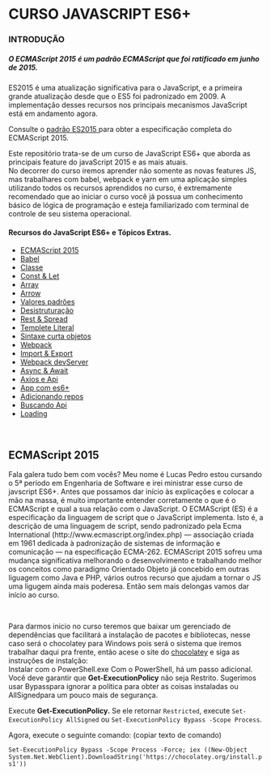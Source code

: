 # CURSO JAVASCRIPT ES6+

### INTRODUÇÃO
<h5>O ECMAScript 2015 é um padrão ECMAScript que foi ratificado em junho de 2015.</h5>

<p>ES2015 é uma atualização significativa para o JavaScript, e a primeira grande atualização desde que o ES5 foi padronizado em 2009. A implementação desses recursos nos principais mecanismos JavaScript está em andamento agora.

Consulte o <a href="http://www.ecma-international.org/ecma-262/6.0/index.html" target="blank">padrão ES2015 </a> para obter a especificação completa do ECMAScript 2015.</p>

<p>Este repositório trata-se de um curso de JavaScript ES6+ que aborda as principais feature do javaScript 2015 e as mais atuais. <br> No decorrer do curso iremos aprender não somente as novas features JS, mas trabalhares com babel, webpack e yarn em uma aplicação simples utilizando todos os recursos aprendidos no curso, é extremamente recomendado que ao iniciar o curso você já possua um conhecimento básico de lógica de programação e esteja familiarizado com terminal de controle de seu sistema operacional.</p>

<h4>Recursos do JavaScript ES6+ e Tópicos Extras.</h4>
<ul>
    <li><a href="https://github.com/lucaspedronet/curso-ecmas6-news-features#-ecmascript-2015-" target="blank">ECMAScript 2015</a></li>
    <li><a href="/ECMAScript 2015" target="blank">Babel</a></li>
    <li><a href="#" target="blank">Classe</a></li>
    <li><a href="#" target="blank">Const & Let</a></li>
    <li><a href="#" target="blank">Array</a></li>
    <li><a href="#" target="blank">Arrow</a></li>
    <li><a href="#" target="blank">Valores padrões</a></li>
    <li><a href="#" target="blank">Desistruturação</a></li>
    <li><a href="#" target="blank">Rest & Spread</a></li>
    <li><a href="#" target="blank">Templete Literal</a></li>
    <li><a href="#" target="blank">Sintaxe curta objetos</a></li>
    <li><a href="#" target="blank">Webpack</a></li>
    <li><a href="#" target="blank">Import & Export</a></li>
    <li><a href="#" target="blank">Webpack devServer</a></li>
    <li><a href="#" target="blank">Async & Await</a></li>
    <li><a href="#" target="blank">Axios e Api</a></li>
    <li><a href="#" target="blank">App com es6+</a></li>
    <li><a href="#" target="blank">Adicionando repos</a></li>
    <li><a href="#" target="blank">Buscando Api</a></li>
    <li><a href="#" target="blank">Loading</a></li>
</ul>

<br>
<h2> ECMAScript 2015 </h2>
<p>
Fala galera tudo bem com vocês? Meu nome é Lucas Pedro estou cursando o 5ª período em Engenharia de Software e irei ministrar esse curso de javscript ES6+. Antes que possamos dar início às explicações e colocar a mão na	massa, é muito importante entender corretamente o que é o ECMAScript e qual a sua relação com o JavaScript. O ECMAScript (ES) é a especificação da linguagem de script que o JavaScript implementa. Isto é, a descrição de uma linguagem de script, sendo padronizado	pela Ecma International (http://www.ecmascript.org/index.php) —	associação criada em 1961 dedicada à padronização de	sistemas de	informação e comunicação — na especificação	ECMA-262. ECMAScript 2015 sofreu uma mudança significativa melhorando o desenvolvimento e trabalhando melhor os conceitos como paradigmo Orientado Objeto já concebido em outras liguagem como Java e PHP, vários outros recurso que ajudam a tornar o JS uma ligugem ainda mais poderesa.
Então sem mais delongas vamos dar início ao curso. </p> <br>
<p>
Para darmos inicio no curso teremos que baixar um gerenciado de dependências que facilitará a instalação de pacotes e bibliotecas, nesse caso será o chocolatey para Windows pois será o sistema que iremos trabalhar daqui pra frente, então acese o site do <a href="https://chocolatey.org/" target="blank">chocolatey</a> e siga as instruções de instalção: <br>
Instalar com o PowerShell.exe
Com o PowerShell, há um passo adicional. Você deve garantir que <b>Get-ExecutionPolicy</b> não seja Restrito. Sugerimos usar Bypasspara ignorar a política para obter as coisas instaladas ou AllSignedpara um pouco mais de segurança.<br>

Execute <b>Get-ExecutionPolicy.</b> Se ele retornar `Restricted`, execute `Set-ExecutionPolicy AllSigned` ou `Set-ExecutionPolicy Bypass -Scope Process`.
</p>
<p>Agora, execute o seguinte comando:   (copiar texto de comando)</p>

`Set-ExecutionPolicy Bypass -Scope Process -Force; iex ((New-Object System.Net.WebClient).DownloadString('https://chocolatey.org/install.ps1')) `

